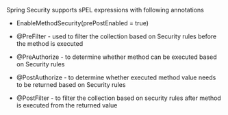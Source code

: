 Spring Security supports sPEL expressions with following annotations
* EnableMethodSecurity(prePostEnabled = true)


* @PreFilter - used to filter the collection based on Security rules before the method is executed
* @PreAuthorize - to determine whether method can be executed based on Security rules
* @PostAuthorize - to determine whether executed method value needs to be returned based on Security rules
* @PostFilter - to filter the collection based on security rules after method is executed from the returned value
